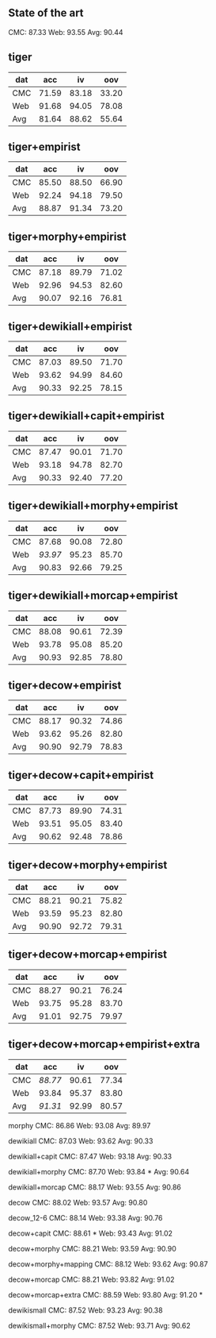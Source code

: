 ## State of the art ##

CMC: 87.33
Web: 93.55
Avg: 90.44

## tiger ##

| dat |  acc  |  iv   |  oov  |
|-----|-------|-------|-------|
| CMC | 71.59 | 83.18 | 33.20 |
| Web | 91.68 | 94.05 | 78.08 |
| Avg | 81.64 | 88.62 | 55.64 |

## tiger+empirist ##

| dat |  acc  |  iv   |  oov  |
|-----|-------|-------|-------|
| CMC | 85.50 | 88.50 | 66.90 |
| Web | 92.24 | 94.18 | 79.50 |
| Avg | 88.87 | 91.34 | 73.20 |

## tiger+morphy+empirist ##

| dat |  acc  |  iv   |  oov  |
|-----|-------|-------|-------|
| CMC | 87.18 | 89.79 | 71.02 |
| Web | 92.96 | 94.53 | 82.60 |
| Avg | 90.07 | 92.16 | 76.81 |

## tiger+dewikiall+empirist ##

| dat |  acc  |  iv   |  oov  |
|-----|-------|-------|-------|
| CMC | 87.03 | 89.50 | 71.70 |
| Web | 93.62 | 94.99 | 84.60 |
| Avg | 90.33 | 92.25 | 78.15 |

## tiger+dewikiall+capit+empirist ##

| dat |  acc  |  iv   |  oov  |
|-----|-------|-------|-------|
| CMC | 87.47 | 90.01 | 71.70 |
| Web | 93.18 | 94.78 | 82.70 |
| Avg | 90.33 | 92.40 | 77.20 |

## tiger+dewikiall+morphy+empirist ##

| dat |  acc  |  iv   |  oov  |
|-----|-------|-------|-------|
| CMC | 87.68 | 90.08 | 72.80 |
| Web | *93.97* | 95.23 | 85.70 |
| Avg | 90.83 | 92.66 | 79.25 |

## tiger+dewikiall+morcap+empirist ##

| dat |  acc  |  iv   |  oov  |
|-----|-------|-------|-------|
| CMC | 88.08 | 90.61 | 72.39 |
| Web | 93.78 | 95.08 | 85.20 |
| Avg | 90.93 | 92.85 | 78.80 |

## tiger+decow+empirist ##

| dat |  acc  |  iv   |  oov  |
|-----|-------|-------|-------|
| CMC | 88.17 | 90.32 | 74.86 |
| Web | 93.62 | 95.26 | 82.80 |
| Avg | 90.90 | 92.79 | 78.83 |

## tiger+decow+capit+empirist ##

| dat |  acc  |  iv   |  oov  |
|-----|-------|-------|-------|
| CMC | 87.73 | 89.90 | 74.31 |
| Web | 93.51 | 95.05 | 83.40 |
| Avg | 90.62 | 92.48 | 78.86 |

## tiger+decow+morphy+empirist ##

| dat |  acc  |  iv   |  oov  |
|-----|-------|-------|-------|
| CMC | 88.21 | 90.21 | 75.82 |
| Web | 93.59 | 95.23 | 82.80 |
| Avg | 90.90 | 92.72 | 79.31 |

## tiger+decow+morcap+empirist ##

| dat |  acc  |  iv   |  oov  |
|-----|-------|-------|-------|
| CMC | 88.27 | 90.21 | 76.24 |
| Web | 93.75 | 95.28 | 83.70 |
| Avg | 91.01 | 92.75 | 79.97 |

## tiger+decow+morcap+empirist+extra ##

| dat |  acc  |  iv   |  oov  |
|-----|-------|-------|-------|
| CMC | *88.77* | 90.61 | 77.34 |
| Web | 93.84 | 95.37 | 83.80 |
| Avg | *91.31* | 92.99 | 80.57 |



morphy
CMC: 86.86
Web: 93.08
Avg: 89.97

dewikiall
CMC: 87.03
Web: 93.62
Avg: 90.33

dewikiall+capit
CMC: 87.47
Web: 93.18
Avg: 90.33

dewikiall+morphy
CMC: 87.70
Web: 93.84 *
Avg: 90.64

dewikiall+morcap
CMC: 88.17
Web: 93.55
Avg: 90.86

decow
CMC: 88.02
Web: 93.57
Avg: 90.80

decow_12-6
CMC: 88.14
Web: 93.38
Avg: 90.76

decow+capit
CMC: 88.61 *
Web: 93.43
Avg: 91.02

decow+morphy
CMC: 88.21
Web: 93.59
Avg: 90.90

decow+morphy+mapping
CMC: 88.12
Web: 93.62
Avg: 90.87

decow+morcap
CMC: 88.21
Web: 93.82
Avg: 91.02

decow+morcap+extra
CMC: 88.59
Web: 93.80
Avg: 91.20 *

dewikismall
CMC: 87.52
Web: 93.23
Avg: 90.38

dewikismall+morphy
CMC: 87.52
Web: 93.71
Avg: 90.62
